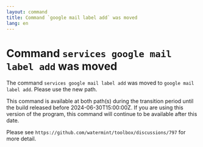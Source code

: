```yaml
---
layout: command
title: Command `google mail label add` was moved
lang: en
---
```


# Command `services google mail label add` was moved

The command `services google mail label add` was moved to `google mail label add`. Please use the new path.

This command is available at both path(s) during the transition period until the build released before 2024-06-30T15:00:00Z. If you are using this version of the program, this command will continue to be available after this date.

Please see `https://github.com/watermint/toolbox/discussions/797` for more detail.


